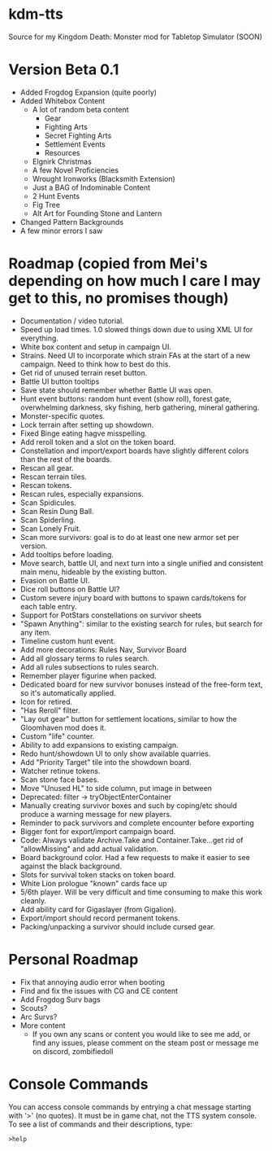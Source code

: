 # kdm-tts
Source for my Kingdom Death: Monster mod for Tabletop Simulator (SOON)



# Version Beta 0.1
* Added Frogdog Expansion (quite poorly)
* Added Whitebox Content
   * A lot of random beta content
      * Gear
      * Fighting Arts
      * Secret Fighting Arts
      * Settlement Events
      * Resources
   * Elgnirk Christmas
   * A few Novel Proficiencies
   * Wrought Ironworks (Blacksmith Extension)
   * Just a BAG of Indominable Content
   * 2 Hunt Events
   * Fig Tree
   * Alt Art for Founding Stone and Lantern
* Changed Pattern Backgrounds
* A few minor errors I saw


# Roadmap (copied from Mei's depending on how much I care I may get to this, no promises though)
* Documentation / video tutorial.
* Speed up load times. 1.0 slowed things down due to using XML UI for everything.
* White box content and setup in campaign UI.
* Strains. Need UI to incorporate which strain FAs at the start of a new campaign. Need to think how to best do this.
* Get rid of unused terrain reset button.
* Battle UI button tooltips
* Save state should remember whether Battle UI was open.
* Hunt event buttons: random hunt event (show roll), forest gate, overwhelming darkness, sky fishing, herb gathering, mineral gathering.
* Monster-specific quotes.
* Lock terrain after setting up showdown.
* Fixed Binge eating hagve misspelling.
* Add reroll token and a slot on the token board.
* Constellation and import/export boards have slightly different colors than the rest of the boards.
* Rescan all gear.
* Rescan terrain tiles.
* Rescan tokens.
* Rescan rules, especially expansions.
* Scan Spidicules.
* Scan Resin Dung Ball.
* Scan Spiderling.
* Scan Lonely Fruit.
* Scan more survivors: goal is to do at least one new armor set per version.
* Add tooltips before loading.
* Move search, battle UI, and next turn into a single unified and consistent main menu, hideable by the existing button.
* Evasion on Battle UI.
* Dice roll buttons on Battle UI?
* Custom severe injury board with buttons to spawn cards/tokens for each table entry.
* Support for PotStars constellations on survivor sheets
* "Spawn Anything": similar to the existing search for rules, but search for any item.
* Timeline custom hunt event.
* Add more decorations: Rules Nav, Survivor Board
* Add all glossary terms to rules search.
* Add all rules subsections to rules search.
* Remember player figurine when packed.
* Dedicated board for new survivor bonuses instead of the free-form text, so it's automatically applied.
* Icon for retired.
* "Has Reroll" filter.
* "Lay out gear" button for settlement locations, similar to how the Gloomhaven mod does it.
* Custom "life" counter.
* Ability to add expansions to existing campaign.
* Redo hunt/showdown UI to only show available quarries.
* Add "Priority Target" tile into the showdown board.
* Watcher retinue tokens.
* Scan stone face bases.
* Move "Unused HL" to side column, put image in between
* Deprecated: filter -> tryObjectEnterContainer
* Manually creating survivor boxes and such by coping/etc should produce a warning message for new players.
* Reminder to pack survivors and complete encounter before exporting
* Bigger font for export/import campaign board.
* Code: Always validate Archive.Take and Container.Take...get rid of "allowMissing" and add actual validation.
* Board background color. Had a few requests to make it easier to see against the black background.
* Slots for survival token stacks on token board.
* White Lion prologue "known" cards face up
* 5/6th player. Will be very difficult and time consuming to make this work cleanly.
* Add ability card for Gigaslayer (from Gigalion).
* Export/import should record permanent tokens.
* Packing/unpacking a survivor should include cursed gear.

# Personal Roadmap
* Fix that annoying audio error when booting
* Find and fix the issues with CG and CE content
* Add Frogdog Surv bags
* Scouts?
* Arc Survs?
* More content
   * If you own any scans or content you would like to see me add, or find any issues, please comment on the steam post or message me on discord, zombifiedoll



# Console Commands
You can access console commands by entrying a chat message starting with '>' (no quotes).
It must be in game chat, not the TTS system console.
To see a list of commands and their descriptions, type:
```
>help
```
